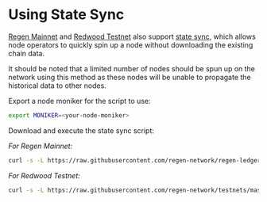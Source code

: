 # Using State Sync

[Regen Mainnet](../../ledger/get-started/live-networks.md#regen-mainnet) and [Redwood Testnet](../../ledger/get-started/live-networks.md#redwood-testnet) also support [state sync](https://docs.cosmos.network/v0.44/architecture/adr-040-storage-and-smt-state-commitments.html#snapshots-for-storage-sync-and-state-versioning), which allows node operators to quickly spin up a node without downloading the existing chain data.

It should be noted that a limited number of nodes should be spun up on the network using this method as these nodes will be unable to propagate the historical data to other nodes.

Export a node moniker for the script to use:

```bash
export MONIKER=<your-node-moniker>
```

Download and execute the state sync script:

*For Regen Mainnet:*

```bash 
curl -s -L https://raw.githubusercontent.com/regen-network/regen-ledger/master/scripts/statesync.bash | bash -s $MONIKER
```

*For Redwood Testnet:*

```bash 
curl -s -L https://raw.githubusercontent.com/regen-network/testnets/master/scripts/testnet-statesync.bash | bash -s $MONIKER
```
